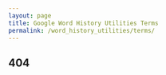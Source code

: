 ```yaml
---
layout: page
title: Google Word History Utilities Terms
permalink: /word_history_utilities/terms/
---
```


## 404